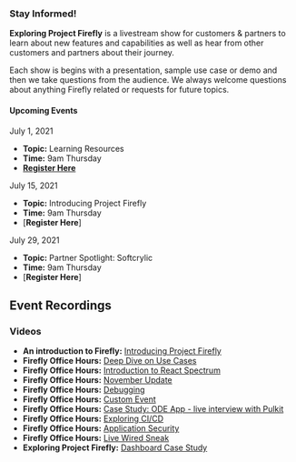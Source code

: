 
### Stay Informed!

**Exploring Project Firefly** is a livestream show for customers & partners to learn about new features and capabilities as well as hear from other customers and partners about their journey.

Each show is begins with a presentation, sample use case or demo and then we take questions from the audience. We always welcome questions about anything Firefly related or requests for future topics.

#### Upcoming Events

July 1, 2021 
- **Topic:** Learning Resources
- **Time:** 9am Thursday
- [**Register Here**](https://www.eventbrite.com/e/exploring-project-firefly-learning-resources-tickets-161099251197)

July 15, 2021 
- **Topic:** Introducing Project Firefly
- **Time:** 9am Thursday
- [**Register Here**]

July 29, 2021 
- **Topic:** Partner Spotlight: Softcrylic
- **Time:** 9am Thursday
- [**Register Here**]




## Event Recordings

### Videos

- **An introduction to Firefly:** [Introducing Project Firefly](https://youtu.be/kd2i50J9MZI)
- **Firefly Office Hours:** [Deep Dive on Use Cases](https://www.youtube.com/watch?v=P19nBf6DGAI)
- **Firefly Office Hours:** [Introduction to React Spectrum](https://www.youtube.com/watch?v=W5Cqb0QYLSs)
- **Firefly Office Hours:** [November Update](https://www.youtube.com/watch?v=WG9b-tFdkqs)
- **Firefly Office Hours:** [Debugging](https://www.youtube.com/watch?v=RgHNJWTCSqw&list=PLcVEYUqU7VRfDij-Jbjyw8S8EzW073F_o&index=13)
- **Firefly Office Hours:** [Custom Event](https://www.youtube.com/watch?v=RWOEZ9RaqRI&list=PLcVEYUqU7VRfDij-Jbjyw8S8EzW073F_o&index=15)
- **Firefly Office Hours:** [Case Study: ODE App - live interview with Pulkit](https://www.youtube.com/watch?v=PtRxpO_2AvE&t=5s)
- **Firefly Office Hours:** [Exploring CI/CD](https://www.youtube.com/watch?v=lbB2jl2rQZM)
- **Firefly Office Hours:** [Application Security](https://www.youtube.com/watch?v=5aMLqzXrH0U)
- **Firefly Office Hours:** [Live Wired Sneak](https://www.youtube.com/watch?v=8TayjL1bONc)
- **Exploring Project Firefly:** [Dashboard Case Study](https://www.youtube.com/watch?v=jvDONM3kJwY) 
